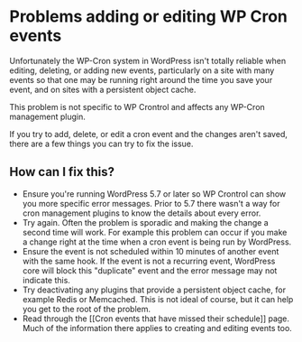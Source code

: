 # Problems adding or editing WP Cron events

Unfortunately the WP-Cron system in WordPress isn't totally reliable when editing, deleting, or adding new events, particularly on a site with many events so that one may be running right around the time you save your event, and on sites with a persistent object cache.

This problem is not specific to WP Crontrol and affects any WP-Cron management plugin.

If you try to add, delete, or edit a cron event and the changes aren't saved, there are a few things you can try to fix the issue.

## How can I fix this?

* Ensure you're running WordPress 5.7 or later so WP Crontrol can show you more specific error messages. Prior to 5.7 there wasn't a way for cron management plugins to know the details about every error.
* Try again. Often the problem is sporadic and making the change a second time will work. For example this problem can occur if you make a change right at the time when a cron event is being run by WordPress.
* Ensure the event is not scheduled within 10 minutes of another event with the same hook. If the event is not a recurring event, WordPress core will block this "duplicate" event and the error message may not indicate this.
* Try deactivating any plugins that provide a persistent object cache, for example Redis or Memcached. This is not ideal of course, but it can help you get to the root of the problem.
* Read through the [[Cron events that have missed their schedule]] page. Much of the information there applies to creating and editing events too.
